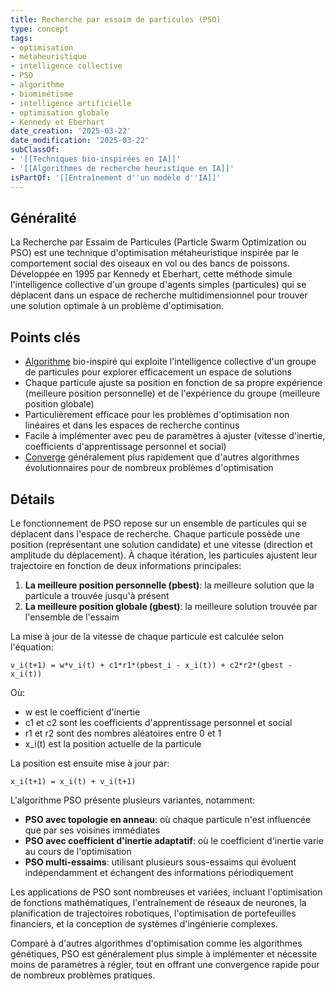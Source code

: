 ```yaml
---
title: Recherche par essaim de particules (PSO)
type: concept
tags:
- optimisation
- métaheuristique
- intelligence collective
- PSO
- algorithme
- biomimétisme
- intelligence artificielle
- optimisation globale
- Kennedy et Eberhart
date_creation: '2025-03-22'
date_modification: '2025-03-22'
subClassOf:
- '[[Techniques bio-inspirées en IA]]'
- '[[Algorithmes de recherche heuristique en IA]]'
isPartOf: '[[Entraînement d''un modèle d''IA]]'
---
```

## Généralité

La Recherche par Essaim de Particules (Particle Swarm Optimization ou PSO) est une technique d'optimisation métaheuristique inspirée par le comportement social des oiseaux en vol ou des bancs de poissons. Développée en 1995 par Kennedy et Eberhart, cette méthode simule l'intelligence collective d'un groupe d'agents simples (particules) qui se déplacent dans un espace de recherche multidimensionnel pour trouver une solution optimale à un problème d'optimisation.

## Points clés

- [Algorithme](https://fr.wikipedia.org/wiki/Algorithme) bio-inspiré qui exploite l'intelligence collective d'un groupe de particules pour explorer efficacement un espace de solutions
- Chaque particule ajuste sa position en fonction de sa propre expérience (meilleure position personnelle) et de l'expérience du groupe (meilleure position globale)
- Particulièrement efficace pour les problèmes d'optimisation non linéaires et dans les espaces de recherche continus
- Facile à implémenter avec peu de paramètres à ajuster (vitesse d'inertie, coefficients d'apprentissage personnel et social)
- [Converge](https://fr.wikipedia.org/wiki/Converge) généralement plus rapidement que d'autres algorithmes évolutionnaires pour de nombreux problèmes d'optimisation

## Détails

Le fonctionnement de PSO repose sur un ensemble de particules qui se déplacent dans l'espace de recherche. Chaque particule possède une position (représentant une solution candidate) et une vitesse (direction et amplitude du déplacement). À chaque itération, les particules ajustent leur trajectoire en fonction de deux informations principales:

1. **La meilleure position personnelle (pbest)**: la meilleure solution que la particule a trouvée jusqu'à présent
2. **La meilleure position globale (gbest)**: la meilleure solution trouvée par l'ensemble de l'essaim

La mise à jour de la vitesse de chaque particule est calculée selon l'équation:

```
v_i(t+1) = w*v_i(t) + c1*r1*(pbest_i - x_i(t)) + c2*r2*(gbest - x_i(t))
```

Où:
- w est le coefficient d'inertie
- c1 et c2 sont les coefficients d'apprentissage personnel et social
- r1 et r2 sont des nombres aléatoires entre 0 et 1
- x_i(t) est la position actuelle de la particule

La position est ensuite mise à jour par:

```
x_i(t+1) = x_i(t) + v_i(t+1)
```

L'algorithme PSO présente plusieurs variantes, notamment:

- **PSO avec topologie en anneau**: où chaque particule n'est influencée que par ses voisines immédiates
- **PSO avec coefficient d'inertie adaptatif**: où le coefficient d'inertie varie au cours de l'optimisation
- **PSO multi-essaims**: utilisant plusieurs sous-essaims qui évoluent indépendamment et échangent des informations périodiquement

Les applications de PSO sont nombreuses et variées, incluant l'optimisation de fonctions mathématiques, l'entraînement de réseaux de neurones, la planification de trajectoires robotiques, l'optimisation de portefeuilles financiers, et la conception de systèmes d'ingénierie complexes.

Comparé à d'autres algorithmes d'optimisation comme les algorithmes génétiques, PSO est généralement plus simple à implémenter et nécessite moins de paramètres à régler, tout en offrant une convergence rapide pour de nombreux problèmes pratiques.